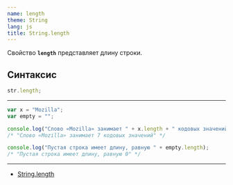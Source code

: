 ```yaml
---
name: length
theme: String
lang: js
title: String.length
---
```


Свойство **`length`** представляет длину строки.

## Синтаксис

```js
str.length;
```

---

```js
var x = "Mozilla";
var empty = "";

console.log("Слово «Mozilla» занимает " + x.length + " кодовых значений");
/* "Слово «Mozilla» занимает 7 кодовых значений" */

console.log("Пустая строка имеет длину, равную " + empty.length);
/* "Пустая строка имеет длину, равную 0" */
```

---

- [String.length](https://developer.mozilla.org/ru/docs/Web/JavaScript/Reference/Global_Objects/String/length)

